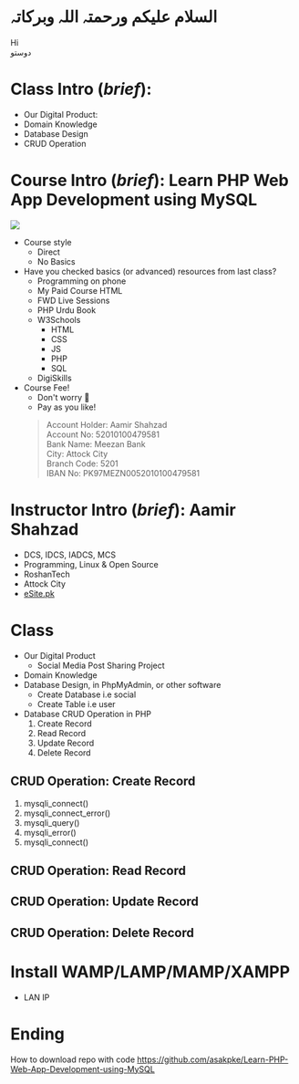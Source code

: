 # السلام علیکم ورحمتہ اللہ وبرکاتہ
Hi  
دوستو  

# Class Intro (*brief*): 
* Our Digital Product:
* Domain Knowledge
* Database Design
* CRUD Operation

# Course Intro (*brief*): Learn PHP Web App Development using MySQL
![](https://i.pinimg.com/originals/59/86/e6/5986e6c412706db74e73e2c01934f937.png)
* Course style 
	* Direct
	* No Basics
* Have you checked basics (or advanced) resources from last class? 
	* Programming on phone
	* My Paid Course HTML
	* FWD Live Sessions
	* PHP Urdu Book 
	* W3Schools
		* HTML
		* CSS
		* JS
		* PHP
		* SQL
	* DigiSkills
* Course Fee!
	* Don't worry :slightly_smiling_face:
	* Pay as you like!
	> Account Holder: Aamir Shahzad  
	> Account No: 52010100479581  
	> Bank Name: Meezan Bank  
	> City: Attock City  
	> Branch Code: 5201  
	> IBAN No: PK97MEZN0052010100479581  

# Instructor Intro (*brief*): Aamir Shahzad
* DCS, IDCS, IADCS, MCS
* Programming, Linux & Open Source
* RoshanTech
* Attock City
* [eSite.pk](http://esite.pk/)

# Class
* Our Digital Product
	* Social Media Post Sharing Project
* Domain Knowledge
* Database Design, in PhpMyAdmin, or other software
	* Create Database i.e social
	* Create Table i.e user 
* Database CRUD Operation in PHP
	1. Create Record
	1. Read Record
	1. Update Record
	1. Delete Record

## CRUD Operation: Create Record
1. mysqli_connect()
1. mysqli_connect_error()
1. mysqli_query()
1. mysqli_error()
1. mysqli_connect()

## CRUD Operation: Read Record


## CRUD Operation: Update Record


## CRUD Operation: Delete Record


# Install WAMP/LAMP/MAMP/XAMPP
* LAN IP

# Ending
How to download repo with code
https://github.com/asakpke/Learn-PHP-Web-App-Development-using-MySQL
